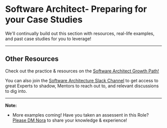 # Software Architect- Preparing for your Case Studies
We'll continually build out this section with resources, real-life examples, and past case studies for you to leverage!

--- 
## Other Resources
Check out the practice & resources on the [Software Architect Growth Path!](https://github.com/andela/learningmap/tree/master/D4%2B/Software%20Architect)

You can also join the [Software Architecture Slack Channel](https://andela.slack.com/messages/software-architecture) to get access to great Experts to shadow, Mentors to reach out to, and relevant discussions to dig into. 

---

**Note:** 
- More examples coming! Have you taken an assessent in this Role? [Please DM Nora](https://andela.slack.com/messages/@nora.studholme/) to share your knowledge & experience!
